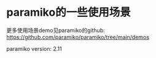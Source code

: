 # paramiko的一些使用场景
更多使用场景demo见paramiko的github:
https://github.com/paramiko/paramiko/tree/main/demos

paramiko version: 2.11
